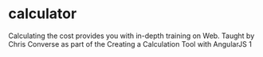 # calculator
Calculating the cost provides you with in-depth training on Web. Taught by Chris Converse as part of the Creating a Calculation Tool with AngularJS 1
